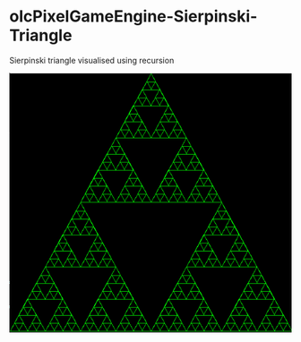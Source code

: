 # olcPixelGameEngine-Sierpinski-Triangle
 Sierpinski triangle visualised using recursion

![](Sierpinski.png)
